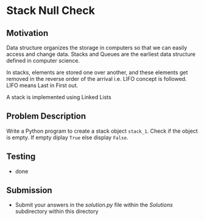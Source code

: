 # Stack Null Check 

## Motivation
Data structure organizes the storage in computers so that we can easily access and change data. Stacks and Queues are the earliest data structure defined in computer science.

In stacks, elements are stored one over another, and these elements get removed in the reverse order of the arrival i.e. LIFO concept is followed. LIFO means Last in First out.

A stack is implemented using Linked Lists

## Problem Description
Write a Python program to create a stack object `stack_1`. 
Check if the object is empty.
If empty diplay `True` else display `False`.

## Testing
* done

## Submission
* Submit your answers in the *solution.py* file within the *Solutions* subdirectory within this directory

